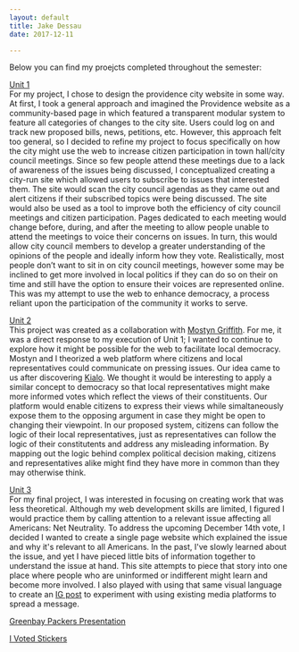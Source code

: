 ```yaml
---
layout: default
title: Jake Dessau
date: 2017-12-11

---
```


Below you can find my proejcts completed throughout the semester:

[Unit 1](https://drive.google.com/file/d/1PT7cRovSqOFyRzSsIe-lEZQA1SMdGqnc/view?usp=sharing)<br>
For my project, I chose to design the providence city website in some way. At first, I took a general approach and imagined the Providence website as a community-based page in which featured a transparent modular system to feature all categories of changes to the city site. Users could log on and track new proposed bills, news, petitions, etc. However, this approach felt too general, so I decided to refine my project to focus specifically on how the city might use the web to increase citizen participation in town hall/city council meetings. Since so few people attend these meetings due to a lack of awareness of the issues being discussed, I conceptualized creating a city-run site which allowed users to subscribe to issues that interested them. The site would scan the city council agendas as they came out and alert citizens if their subscribed topics were being discussed. The site would also be used as a tool to improve both the efficiency of city council meetings and citizen participation. Pages dedicated to each meeting would change before, during, and after the meeting to allow people unable to attend the meetings to voice their concerns on issues. In turn, this would allow city council members to develop a greater understanding of the opinions of the people and ideally inform how they vote. Realistically, most people don’t want to sit in on city council meetings, however some may be inclined to get more involved in local politics if they can do so on their on time and still have the option to ensure their voices are represented online. This was my attempt to use the web to enhance democracy, a process reliant upon the participation of the community it works to serve.

[Unit 2](https://mostyng.github.io/townHall/)<br>
This project was created as a collaboration with [Mostyn Griffith](http://mostyngriffith.com/). For me, it was a direct response to my execution of Unit 1; I wanted to continue to explore how it might be possible for the web to facilitate local democracy. Mostyn and I theorized a web platform where citizens and local representatives could communicate on pressing issues. Our idea came to us after discovering [Kialo](https://www.kialo.com/). We thought it would be interesting to apply a similar concept to democracy so that local representatives might make more informed votes which reflect the views of their constituents. Our platform would enable citizens to express their views while simaltaneously expose them to the opposing argument in case they might be open to changing their viewpoint. In our proposed system, citizens can follow the logic of their local representatives, just as representatives can follow the logic of their constitutents and address any misleading information. By mapping out the logic behind complex political decision making, citizens and representatives alike might find they have more in common than they may otherwise think.

[Unit 3](/NetNeutrality/index.html)<br>
For my final project, I was interested in focusing on creating work that was less theoretical. Although my web development skills are limited, I figured I would practice them by calling attention to a relevant issue affecting all Americans: Net Neutrality. To address the upcoming December 14th vote, I decided I wanted to create a single page website which explained the issue and why it's relevant to all Americans. In the past, I've slowly learned about the issue, and yet I have pieced little bits of information together to understand the issue at hand. This site attempts to piece that story into one place where people who are uninformed or indifferent might learn and become more involved. I also played with using that same visual language to create an [IG post](https://www.instagram.com/p/BcRSnkhgVqh/?taken-by=jakedessau) to experiment with using existing media platforms to spread a message.

[Greenbay Packers Presentation](/greenbay/index.html)

[I Voted Stickers](https://drive.google.com/file/d/1e_XNh1Ocxmd-xbmxmxRou7FD1bQhqGA0/view?usp=sharing)
